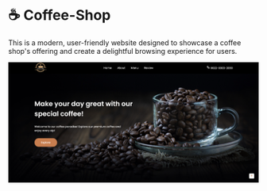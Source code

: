 # ☕ Coffee-Shop
<p>This is a modern, user-friendly website designed to showcase a coffee shop's offering and create a delightful browsing experience for users.</p>
<div class=home-page width="300px">
      <img src="README images/Home Page.png" alt="Home Page">
</div>
